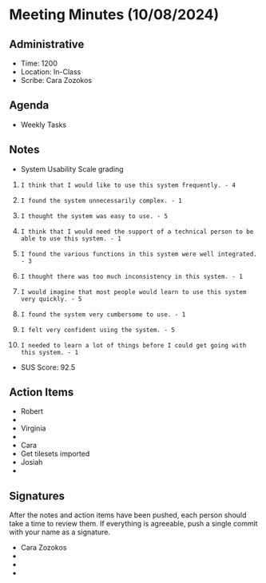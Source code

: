 # Meeting Minutes (10/08/2024)

## Administrative
* Time: 1200
* Location: In-Class
* Scribe: Cara Zozokos

## Agenda
* Weekly Tasks

## Notes
* System Usability Scale grading
1.     I think that I would like to use this system frequently. - 4
2.     I found the system unnecessarily complex. - 1
3.     I thought the system was easy to use. - 5
4.     I think that I would need the support of a technical person to be able to use this system. - 1
5.     I found the various functions in this system were well integrated. - 3
6.     I thought there was too much inconsistency in this system. - 1
7.     I would imagine that most people would learn to use this system very quickly. - 5
8.     I found the system very cumbersome to use. - 1
9.     I felt very confident using the system. - 5
10.     I needed to learn a lot of things before I could get going with this system. - 1
* SUS Score: 92.5


## Action Items
* Robert
 * 
* Virginia
 * 
* Cara
 * Get tilesets imported 
* Josiah
 * 
 

## Signatures
After the notes and action items have been pushed, each person should take a time to review them. If everything is agreeable, push a single commit with your name as a signature. 
* Cara Zozokos
* 
* 
* 
